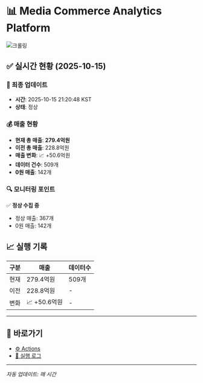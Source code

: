 # 📊 Media Commerce Analytics Platform

![크롤링](https://img.shields.io/badge/크롤링-정상-green)

## ✅ 실시간 현황 (2025-10-15)

### 📍 최종 업데이트
- **시간**: 2025-10-15 21:20:48 KST
- **상태**: 정상

### 💰 매출 현황
- **현재 총 매출**: **279.4억원**
- **이전 총 매출**: 228.8억원
- **매출 변화**: 📈 +50.6억원
- **데이터 건수**: 509개
- **0원 매출**: 142개

### 🔍 모니터링 포인트

✅ **정상 수집 중**
- 정상 매출: 367개
- 0원 매출: 142개


## 📈 실행 기록

| 구분 | 매출 | 데이터수 |
|------|------|----------|
| 현재 | 279.4억원 | 509개 |
| 이전 | 228.8억원 | - |
| 변화 | 📈 +50.6억원 | - |

---

## 🔗 바로가기

- [⚙️ Actions](../../actions)
- [📝 실행 로그](../../actions/workflows/daily_scraping.yml)

---

*자동 업데이트: 매 시간*
